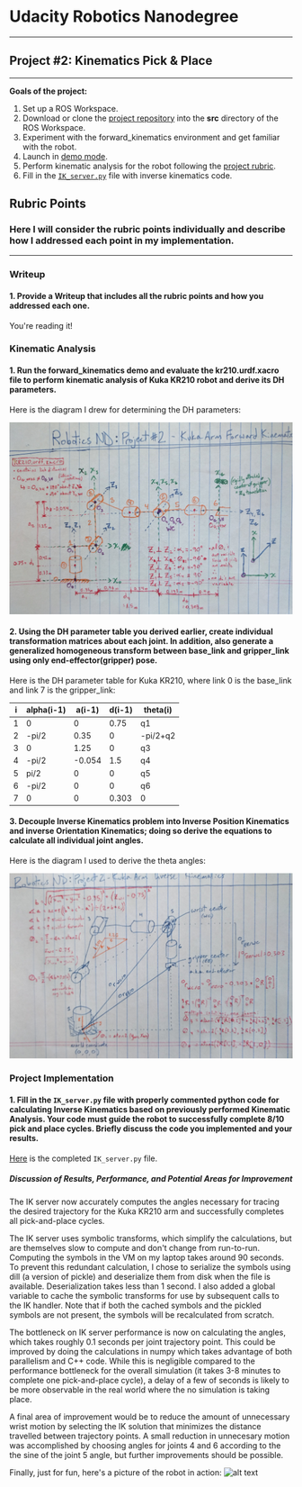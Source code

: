 # **Udacity Robotics Nanodegree** 
---

## Project #2: Kinematics Pick & Place
---

**Goals of the project:**  
1. Set up a ROS Workspace.
2. Download or clone the [project repository](https://github.com/udacity/RoboND-Kinematics-Project) into the **src** directory of the ROS Workspace.  
3. Experiment with the forward_kinematics environment and get familiar with the robot.
4. Launch in [demo mode](https://classroom.udacity.com/nanodegrees/nd209/parts/7b2fd2d7-e181-401e-977a-6158c77bf816/modules/8855de3f-2897-46c3-a805-628b5ecf045b/lessons/91d017b1-4493-4522-ad52-04a74a01094c/concepts/ae64bb91-e8c4-44c9-adbe-798e8f688193).
5. Perform kinematic analysis for the robot following the [project rubric](https://review.udacity.com/#!/rubrics/972/view).
6. Fill in the [`IK_server.py`](https://github.com/dcato98/robotics-nd-p2/blob/master/kuka_arm/scripts/IK_server.py) file with inverse kinematics code. 


[//]: # (Image References)

[image1]: ./misc_images/kuka_kr210_forward_kinematics_diagram.jpg
[image2]: ./misc_images/kuka_kr210_inverse_kinematics_diagram.jpg
[image3]: ./misc_images/misc2.png

## Rubric Points
### Here I will consider the rubric points individually and describe how I addressed each point in my implementation.  

---
### Writeup

#### 1. Provide a Writeup that includes all the rubric points and how you addressed each one.

You're reading it!

### Kinematic Analysis
#### 1. Run the forward_kinematics demo and evaluate the kr210.urdf.xacro file to perform kinematic analysis of Kuka KR210 robot and derive its DH parameters.

Here is the diagram I drew for determining the DH parameters:

![alt text][image1]

#### 2. Using the DH parameter table you derived earlier, create individual transformation matrices about each joint. In addition, also generate a generalized homogeneous transform between base_link and gripper_link using only end-effector(gripper) pose.

Here is the DH parameter table for Kuka KR210, where link 0 is the base_link and link 7 is the gripper_link:

i | alpha(i-1) | a(i-1) | d(i-1) | theta(i)
--- | --- | --- | --- | ---
1 | 0 | 0 | 0.75 | q1
2 | -pi/2 | 0.35 | 0 | -pi/2+q2
3 | 0 | 1.25 | 0 | q3
4 | -pi/2 | -0.054 | 1.5 | q4
5 | pi/2 | 0 | 0 | q5
6 | -pi/2 | 0 | 0 | q6 
7 | 0 | 0 | 0.303 | 0

#### 3. Decouple Inverse Kinematics problem into Inverse Position Kinematics and inverse Orientation Kinematics; doing so derive the equations to calculate all individual joint angles.

Here is the diagram I used to derive the theta angles:

![alt text][image2]

### Project Implementation

#### 1. Fill in the `IK_server.py` file with properly commented python code for calculating Inverse Kinematics based on previously performed Kinematic Analysis. Your code must guide the robot to successfully complete 8/10 pick and place cycles. Briefly discuss the code you implemented and your results. 

[Here](https://github.com/dcato98/robotics-nd-p2/blob/master/kuka_arm/scripts/IK_server.py) is the completed `IK_server.py` file.

##### Discussion of Results, Performance, and Potential Areas for Improvement
The IK server now accurately computes the angles necessary for tracing the desired trajectory for the Kuka KR210 arm and successfully completes all pick-and-place cycles.

The IK server uses symbolic transforms, which simplify the calculations, but are themselves slow to compute and don't change from run-to-run. Computing the symbols in the VM on my laptop takes around 90 seconds. To prevent this redundant calculation, I chose to serialize the symbols using dill (a version of pickle) and deserialize them from disk when the file is available. Deserialization takes less than 1 second. I also added a global variable to cache the symbolic transforms for use by subsequent calls to the IK handler. Note that if both the cached symbols and the pickled symbols are not present, the symbols will be recalculated from scratch.

The bottleneck on IK server performance is now on calculating the angles, which takes roughly 0.1 seconds per joint trajectory point. This could be improved by doing the calculations in numpy which takes advantage of both parallelism and C++ code. While this is negligible compared to the performance bottleneck for the overall simulation (it takes 3-8 minutes to complete one pick-and-place cycle), a delay of a few of seconds is likely to be more observable in the real world where the no simulation is taking place.

A final area of improvement would be to reduce the amount of unnecessary wrist motion by selecting the IK solution that minimizes the distance travelled between trajectory points. A small reduction in unnecesary motion was accomplished by choosing angles for joints 4 and 6 according to the the sine of the joint 5 angle, but further improvements should be possible.

Finally, just for fun, here's a picture of the robot in action:
![alt text][image3]
